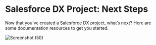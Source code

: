 # Salesforce DX Project: Next Steps

Now that you’ve created a Salesforce DX project, what’s next? Here are some documentation resources to get you started.

![Screenshot (50)](https://github.com/itsabhishek07/SpringSoaTest/assets/106059766/15d164cf-8b4f-445a-a440-893036e82fa1)
